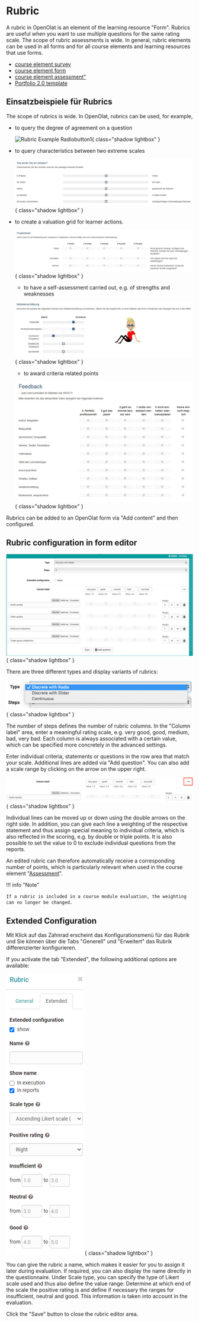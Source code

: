 # Rubric

A rubric in OpenOlat is an element of the learning resource "Form". Rubrics are useful when you want to use multiple questions for the same rating scale. The scope of rubric assessments is wide. In general, rubric elements can be used in all forms and for all course elements and learning resources that use forms. 

* [course element survey](Forms_in_Questionnaires.md)
* [course element form](Forms_in_Forms_Element.md)
* [course element assessment"](Forms_in_Rubric_Scoring.md)
* [Portfolio 2.0 template](Forms_in_the_ePortfolio_template.md)

## Einsatzbeispiele für Rubrics

The scope of rubrics is wide. In OpenOlat, rubrics can be used, for example,

* to query the degree of agreement on a question

  ![Rubric Example Radiobutton1](assets/rubric_example1_EN.jpg){ class="shadow lightbox" }

* to query characteristics between two extreme scales

  ![Rubric Example Slider](assets/Rubrik_Beispiel2.jpg){ class="shadow lightbox" }
  
* to create a valuation grid for learner actions.

  ![Rubric Example Radiobutton2](assets/Rubrik_Beispiel3.jpg){ class="shadow lightbox" }

  * to have a self-assessment carried out, e.g. of strengths and weaknesses

  ![Rubric example self-assessment](assets/Rubrik_Beispiel4.jpg){ class="shadow lightbox" }

  * to award criteria related points

  ![Rubric Feedback](assets/rubrik_skalentexte.jpg){ class="shadow lightbox" }
  
Rubrics can be added to an OpenOlat form via "Add content" and then configured.

## Rubric configuration in form editor

![Rubrik Editor](assets/Rubric_add_EN.png){ class="shadow lightbox" }

There are three different types and display variants of rubrics:

![Rubric variants](assets/Scale_types_EN.png){ class="shadow lightbox" }

The number of steps defines the number of rubric columns. In the "Column label" area, enter a meaningful rating scale, e.g. very good, good, medium, bad, very bad.  Each column is always associated with a certain value, which can be specified more concretely in the advanced settings.

Enter individual criteria, statements or questions in the row area that match your scale. Additional lines are added via "Add question". You can also add a scale range by clicking on the arrow on the upper right.

![Rubric scale range](assets/Rubric_scale_EN.png){ class="shadow lightbox" }

Individual lines can be moved up or down using the double arrows on the right side. In addition, you can give each line a weighting of the respective statement and thus assign special meaning to individual criteria, which is also reflected in the scoring, e.g. by double or triple points. It is also possible to set the value to 0 to exclude individual questions from the reports.

An edited rubric can therefore automatically receive a corresponding number of points, which is particularly relevant when used in the course element "[Assessment](../course_elements/Knowledge_Transfer.md)".

!!! info "Note"

    If a rubric is included in a course module evaluation, the weighting can no longer be changed.

## Extended Configuration

Mit Klick auf das Zahnrad erscheint das Konfigurationsmenü für das Rubrik und Sie können über die Tabs "Generell" und "Erweitert" das Rubrik differenzierter konfigurieren. 

If you activate the tab "Extended", the following additional options are available:

![Advanced rubric configuration](assets/Rubric_erweitert_en.png){ class="shadow lightbox" }

You can give the rubric a name, which makes it easier for you to assign it later during evaluation. If required, you can also display the name directly in the questionnaire. Under Scale type, you can specify the type of Likert scale used and thus also define the value range: Determine at which end of the scale the positive rating is and define if necessary the ranges for insufficient, neutral and good. This information is taken into account in the evaluation.

Click the "Save" button to close the rubric editor area. 
